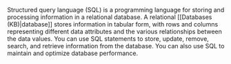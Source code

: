 Structured query language (SQL) is a programming language for storing and processing information in a relational database. A relational [[Databases (KB)|database]] stores information in tabular form, with rows and columns representing different data attributes and the various relationships between the data values. You can use SQL statements to store, update, remove, search, and retrieve information from the database. You can also use SQL to maintain and optimize database performance.